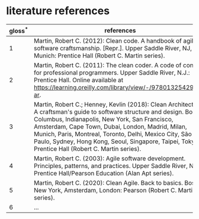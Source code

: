 # literature references

gloss<sup>*</sup> | references
-------- | --------
1   | Martin, Robert C. (2012): Clean code. A handbook of agile software craftsmanship. [Repr.]. Upper Saddle River, NJ, Munich: Prentice Hall (Robert C. Martin series).
2   | Martin, Robert C. (2011): The clean coder. A code of conduct for professional programmers. Upper Saddle River, N.J.: Prentice Hall. Online available at https://learning.oreilly.com/library/view/-/9780132542913/?ar.
3   | Martin, Robert C.; Henney, Kevlin (2018): Clean Architecture. A craftsman's guide to software structure and design. Boston, Columbus, Indianapolis, New York, San Francisco, Amsterdam, Cape Town, Dubai, London, Madrid, Milan, Munich, Paris, Montreal, Toronto, Delhi, Mexico City, São Paulo, Sydney, Hong Kong, Seoul, Singapore, Taipei, Tokyo: Prentice Hall (Robert C. Martin series).
4   | Martin, Robert C. (2003): Agile software development. Principles, patterns, and practices. Upper Saddle River, NJ: Prentice Hall/Pearson Education (Alan Apt series).
5   | Martin, Robert C. (2020): Clean Agile. Back to basics. Boston, New York, Amsterdam, London: Pearson (Robert C. Martin series).
6   | ...